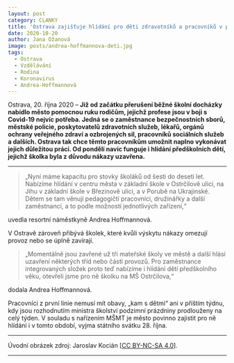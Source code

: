 ```yaml
---
layout: post
category: CLANKY
title: 'Ostrava zajišťuje hlídání pro děti zdravotníků a pracovníků v první linii'
date: 2020-10-20
author: Jana Ožanová
image: posts/andrea-hoffmannova-deti.jpg
tags:
  - Ostrava
  - Vzdělávání
  - Rodina
  - Koronavirus
  - Andrea-Hoffmannová
---
```


Ostrava, 20. října 2020 – **Již od začátku přerušení běžné školní docházky nabídlo město pomocnou ruku rodičům, jejichž profese jsou v boji s Covid-19 nejvíc potřeba. Jedná se o zaměstnance bezpečnostních sborů, městské policie, poskytovatelů zdravotních služeb, lékařů, orgánů ochrany veřejného zdraví a ozbrojených sil, pracovníků sociálních služeb a dalších. Ostrava tak chce těmto pracovníkům umožnit naplno vykonávat jejich důležitou práci. Od pondělí navíc funguje i hlídání předškolních dětí, jejichž školka byla z důvodu nákazy uzavřena.**

<hr />

> „Nyní máme kapacitu pro stovky školáků od šesti do deseti let. Nabízíme hlídání v centru města v základní škole v Ostrčilově ulici, na Jihu v základní škole v Březinově ulici, a v Porubě na Ukrajinské. Dětem se tam věnují pedagogičtí pracovníci, družinářky a další zaměstnanci, a to podle možností jednotlivých zařízení,“

uvedla resortní náměstkyně Andrea Hoffmannová.

V Ostravě zároveň přibývá školek, které kvůli výskytu nákazy omezují provoz nebo se úplně zavírají.

> „Momentálně jsou zavřené už tři mateřské školy ve městě a další hlásí uzavření některých tříd nebo částí provozů. Pro zaměstnance integrovaných složek proto teď nabízíme i hlídání dětí předškolního věku, otevřeli jsme pro ně školku na MŠ Ostrčilova,“

dodala Andrea Hoffmannová.

Pracovníci z první linie nemusí mít obavy, „kam s dětmi“ ani v příštím týdnu, kdy jsou rozhodnutím ministra školství podzimní prázdniny prodlouženy na celý týden. V souladu s nařízením MŠMT je město povinno zajistit pro ně hlídání i v tomto období, vyjma státního svátku 28. října.

---

Úvodní obrázek zdroj: Jaroslav Kocián \[[CC BY-NC-SA 4.0](https://creativecommons.org/licenses/by-nc-sa/4.0/deed.cs)\].

- - -
